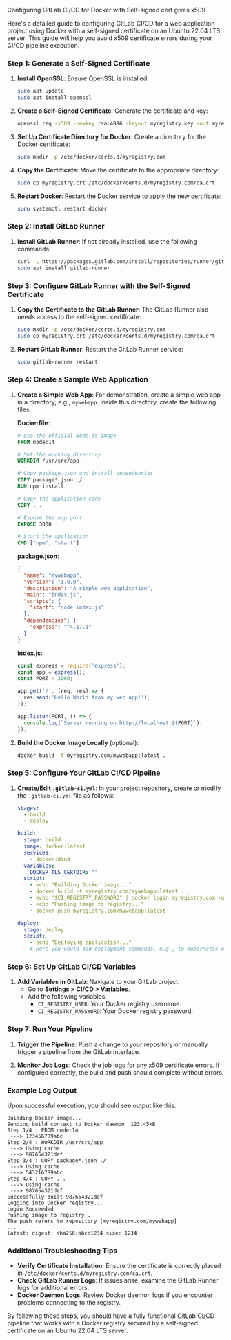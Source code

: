 
Configuring GitLab CI/CD for Docker with Self-signed cert gives x509



Here's a detailed guide to configuring GitLab CI/CD for a web application project using Docker with a self-signed certificate on an Ubuntu 22.04 LTS server. This guide will help you avoid x509 certificate errors during your CI/CD pipeline execution.

### Step 1: Generate a Self-Signed Certificate

1. **Install OpenSSL**:
   Ensure OpenSSL is installed:
   ```bash
   sudo apt update
   sudo apt install openssl
   ```

2. **Create a Self-Signed Certificate**:
   Generate the certificate and key:
   ```bash
   openssl req -x509 -newkey rsa:4096 -keyout myregistry.key -out myregistry.crt -days 365 -nodes -subj "/CN=myregistry.com"
   ```

3. **Set Up Certificate Directory for Docker**:
   Create a directory for the Docker certificate:
   ```bash
   sudo mkdir -p /etc/docker/certs.d/myregistry.com
   ```

4. **Copy the Certificate**:
   Move the certificate to the appropriate directory:
   ```bash
   sudo cp myregistry.crt /etc/docker/certs.d/myregistry.com/ca.crt
   ```

5. **Restart Docker**:
   Restart the Docker service to apply the new certificate:
   ```bash
   sudo systemctl restart docker
   ```

### Step 2: Install GitLab Runner

1. **Install GitLab Runner**:
   If not already installed, use the following commands:
   ```bash
   curl -L https://packages.gitlab.com/install/repositories/runner/gitlab-runner/script.deb.sh | sudo bash
   sudo apt install gitlab-runner
   ```

### Step 3: Configure GitLab Runner with the Self-Signed Certificate

1. **Copy the Certificate to the GitLab Runner**:
   The GitLab Runner also needs access to the self-signed certificate:
   ```bash
   sudo mkdir -p /etc/docker/certs.d/myregistry.com
   sudo cp myregistry.crt /etc/docker/certs.d/myregistry.com/ca.crt
   ```

2. **Restart GitLab Runner**:
   Restart the GitLab Runner service:
   ```bash
   sudo gitlab-runner restart
   ```

### Step 4: Create a Sample Web Application

1. **Create a Simple Web App**:
   For demonstration, create a simple web app in a directory, e.g., `mywebapp`. Inside this directory, create the following files:

   **Dockerfile**:
   ```dockerfile
   # Use the official Node.js image
   FROM node:14

   # Set the working directory
   WORKDIR /usr/src/app

   # Copy package.json and install dependencies
   COPY package*.json ./
   RUN npm install

   # Copy the application code
   COPY . .

   # Expose the app port
   EXPOSE 3000

   # Start the application
   CMD ["npm", "start"]
   ```

   **package.json**:
   ```json
   {
     "name": "mywebapp",
     "version": "1.0.0",
     "description": "A simple web application",
     "main": "index.js",
     "scripts": {
       "start": "node index.js"
     },
     "dependencies": {
       "express": "^4.17.1"
     }
   }
   ```

   **index.js**:
   ```javascript
   const express = require('express');
   const app = express();
   const PORT = 3000;

   app.get('/', (req, res) => {
     res.send('Hello World from my web app!');
   });

   app.listen(PORT, () => {
     console.log(`Server running on http://localhost:${PORT}`);
   });
   ```

2. **Build the Docker Image Locally** (optional):
   ```bash
   docker build -t myregistry.com/mywebapp:latest .
   ```

### Step 5: Configure Your GitLab CI/CD Pipeline

1. **Create/Edit `.gitlab-ci.yml`**:
   In your project repository, create or modify the `.gitlab-ci.yml` file as follows:

   ```yaml
   stages:
     - build
     - deploy

   build:
     stage: build
     image: docker:latest
     services:
       - docker:dind
     variables:
       DOCKER_TLS_CERTDIR: ""
     script:
       - echo "Building Docker image..."
       - docker build -t myregistry.com/mywebapp:latest .
       - echo "$CI_REGISTRY_PASSWORD" | docker login myregistry.com -u "$CI_REGISTRY_USER" --password-stdin
       - echo "Pushing image to registry..."
       - docker push myregistry.com/mywebapp:latest

   deploy:
     stage: deploy
     script:
       - echo "Deploying application..."
       # Here you would add deployment commands, e.g., to Kubernetes or another platform
   ```

### Step 6: Set Up GitLab CI/CD Variables

1. **Add Variables in GitLab**:
   Navigate to your GitLab project:
   - Go to **Settings > CI/CD > Variables**.
   - Add the following variables:
     - `CI_REGISTRY_USER`: Your Docker registry username.
     - `CI_REGISTRY_PASSWORD`: Your Docker registry password.

### Step 7: Run Your Pipeline

1. **Trigger the Pipeline**:
   Push a change to your repository or manually trigger a pipeline from the GitLab interface.

2. **Monitor Job Logs**:
   Check the job logs for any x509 certificate errors. If configured correctly, the build and push should complete without errors.

### Example Log Output

Upon successful execution, you should see output like this:

```
Building Docker image...
Sending build context to Docker daemon  123.45kB
Step 1/4 : FROM node:14
 ---> 123456789abc
Step 2/4 : WORKDIR /usr/src/app
 ---> Using cache
 ---> 987654321def
Step 3/4 : COPY package*.json ./
 ---> Using cache
 ---> 543216789abc
Step 4/4 : COPY . .
 ---> Using cache
 ---> 987654321def
Successfully built 987654321def
Logging into Docker registry...
Login Succeeded
Pushing image to registry...
The push refers to repository [myregistry.com/mywebapp]
...
latest: digest: sha256:abcd1234 size: 1234
```

### Additional Troubleshooting Tips

- **Verify Certificate Installation**: Ensure the certificate is correctly placed in `/etc/docker/certs.d/myregistry.com/ca.crt`.
- **Check GitLab Runner Logs**: If issues arise, examine the GitLab Runner logs for additional errors.
- **Docker Daemon Logs**: Review Docker daemon logs if you encounter problems connecting to the registry.

By following these steps, you should have a fully functional GitLab CI/CD pipeline that works with a Docker registry secured by a self-signed certificate on an Ubuntu 22.04 LTS server.

